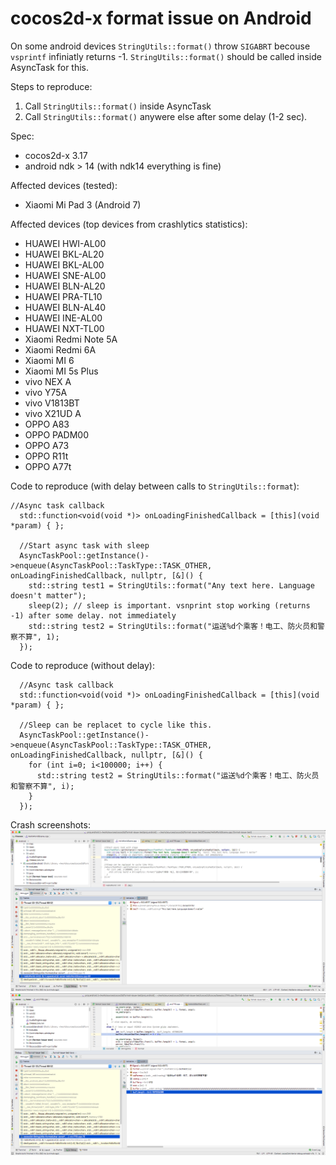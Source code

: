 cocos2d-x format issue on Android
=========

On some android devices `StringUtils::format()` throw `SIGABRT` becouse `vsprintf` infiniatly returns -1. `StringUtils::format()` should be called inside AsyncTask for this.

Steps to reproduce:
1. Call `StringUtils::format()` inside AsyncTask
2. Call `StringUtils::format()` anywere else after some delay (1-2 sec).

Spec:
* cocos2d-x 3.17
* android ndk > 14 (with ndk14 everything is fine)

Affected devices (tested):
* Xiaomi Mi Pad 3 (Android 7)

Affected devices (top devices from crashlytics statistics):
* HUAWEI HWI-AL00
* HUAWEI BKL-AL20
* HUAWEI BKL-AL00
* HUAWEI SNE-AL00
* HUAWEI BLN-AL20
* HUAWEI PRA-TL10
* HUAWEI BLN-AL40
* HUAWEI INE-AL00
* HUAWEI NXT-TL00
* Xiaomi Redmi Note 5A
* Xiaomi Redmi 6A
* Xiaomi MI 6
* Xiaomi MI 5s Plus
* vivo NEX A
* vivo Y75A
* vivo V1813BT
* vivo X21UD A
* OPPO A83
* OPPO PADM00
* OPPO A73
* OPPO R11t
* OPPO A77t

Code to reproduce (with delay between calls to `StringUtils::format`):
```
//Async task callback
  std::function<void(void *)> onLoadingFinishedCallback = [this](void *param) { };

  //Start async task with sleep
  AsyncTaskPool::getInstance()->enqueue(AsyncTaskPool::TaskType::TASK_OTHER, onLoadingFinishedCallback, nullptr, [&]() {
    std::string test1 = StringUtils::format("Any text here. Language doesn't matter");
    sleep(2); // sleep is important. vsnprint stop working (returns -1) after some delay. not immediately
    std::string test2 = StringUtils::format("运送%d个乘客！电工、防火员和警察不算", 1);
  });
  ```

Code to reproduce (without delay):
```
  //Async task callback
  std::function<void(void *)> onLoadingFinishedCallback = [this](void *param) { };

  //Sleep can be replacet to cycle like this. 
  AsyncTaskPool::getInstance()->enqueue(AsyncTaskPool::TaskType::TASK_OTHER, onLoadingFinishedCallback, nullptr, [&]() {
    for (int i=0; i<100000; i++) {
      std::string test2 = StringUtils::format("运送%d个乘客！电工、防火员和警察不算", i);
    }
  });
  ```

Crash screenshots:
![Inside AsyncTask](screenshots/format.png)
![Inside format](screenshots/resize.png)

